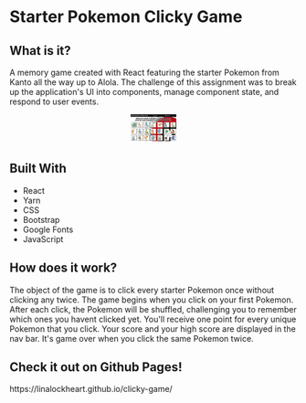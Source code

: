 <h1>Starter Pokemon Clicky Game</h1>

<h2>What is it?</h2>
A memory game created with React featuring the starter Pokemon from Kanto all the way up to Alola. The challenge of this assignment was to break up the application's UI into components, manage component state, and respond to user events.
<p>

<p align="center">
<img alt="Pokemon Clicky Game" src="./public/clickygame.png"" style="width: 80px;">
</p>

<h2>Built With</h2>
<ul>
  <li>React</li>
  <li>Yarn</li>
  <li>CSS</li>
  <li>Bootstrap</li>
  <li>Google Fonts</li>
  <li>JavaScript</li>
</ul>

<h2>How does it work?</h2>
The object of the game is to click every starter Pokemon once without clicking any twice. The game begins when you click on your first Pokemon. After each click, the Pokemon will be shuffled, challenging you to remember which ones you havent clicked yet. You'll receive one point for every unique Pokemon that you click. Your score and your high score are displayed in the nav bar. It's game over when you click the same Pokemon twice.

<h2>Check it out on Github Pages!</h2>
https://linalockheart.github.io/clicky-game/
